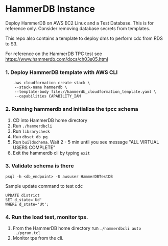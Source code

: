 # HammerDB Instance

Deploy HammerDB on AWS EC2 Linux and a Test Database. This is for reference only. 
Consider removing database secrets from templates.

This repo also contains a template to deploy dms to perform cdc from RDS to S3. 

For reference on the HammerDB TPC test see https://www.hammerdb.com/docs/ch03s05.html

### 1. Deploy HammerDB template with AWS CLI
```
    aws cloudformation create-stack \
    --stack-name hammerdb \
    --template-body file://hammerdb_cloudformation_template.yaml \
    --capabilities CAPABILITY_IAM
````

### 2. Running hammerdb and initialize the tpcc schema

1. CD into HammerDB home directory
2. Run ``./hammerdbcli``
3. Run ``librarycheck``
4. Run ``dbset db pg``
5. Run ``buildschema``. Wait 2 - 5 min until you see message "ALL VIRTUAL USERS COMPLETE"
6. Exit the hammerdb cli by typing  ``exit``

### 3. Validate schema is there
```
psql -h <db_endpoint> -U awsuser HammerDBTestDB
```
Sample update command to test cdc
```
UPDATE district 
SET d_state='Ud' 
WHERE d_state='Ut';
```

### 4. Run the load test, monitor tps.

1. From the HammerDB home directory run ```./hammerdbcli auto ../pgrun.tcl```
2. Monitor tps from the cli.

